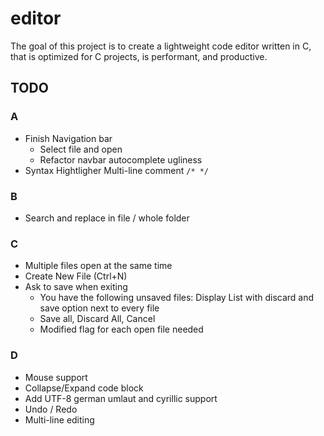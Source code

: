 # editor

The goal of this project is to create a lightweight code editor written in C,
that is optimized for C projects, is performant, and productive.

## TODO

### A
- Finish Navigation bar
	- Select file and open
	- Refactor navbar autocomplete ugliness
- Syntax Hightligher Multi-line comment `/* */`

### B
- Search and replace in file / whole folder

### C
- Multiple files open at the same time
- Create New File (Ctrl+N)
- Ask to save when exiting
	- You have the following unsaved files: Display List with
		discard and save option next to every file
	- Save all, Discard All, Cancel
	- Modified flag for each open file needed

### D
- Mouse support
- Collapse/Expand code block
- Add UTF-8 german umlaut and cyrillic support
- Undo / Redo
- Multi-line editing
